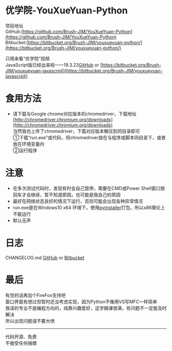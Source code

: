 # 优学院-YouXueYuan-Python
  
项目地址  
GitHub:[https://github.com/Brush-JIM/YouXueYuan-Python](https://github.com/Brush-JIM/YouXueYuan-Python)  
Bitbucket:[https://bitbucket.org/Brush-JIM/youxueyuan-python/](https://bitbucket.org/Brush-JIM/youxueyuan-python/)  
  
只用来看“优学院”视频  
JavaScript版已经出来啦——19.3.23[GitHub](https://github.com/Brush-JIM/YouXueYuan-JavaScript) or [https://bitbucket.org/Brush-JIM/youxueyuan-javascrpit](https://bitbucket.org/Brush-JIM/youxueyuan-javascrpit)  

# 食用方法  
* 请下载与Google chrome对应版本的chromedriver，下载地址 [http://chromedriver.chromium.org/downloads](http://chromedriver.chromium.org/downloads)  
  当然我也上传了chromedriver，下载对应版本解压到同目录即可  
①下载“run.exe”或代码，将chromedriver放在与程序或脚本同目录下，或者放在环境变量内  
②运行程序  

# 注意
* 在多次测试代码时，发现有时会自己暂停，需要在CMD或Power Shell窗口按回车才会继续，暂不知道原因，也可能是我自己的原因  
* 最好在网络状态良好的情况下运行，否则可能会出现各种异常情况  
* run.exe是在Windows10 x64 环境下，使用[pyinstaller](https://github.com/pyinstaller/pyinstaller)打包，所以x86理论上不能运行  
* 默认无声  
  
# 日志
CHANGELOG.md [GitHub](https://github.com/Brush-JIM/YouXueYuan/blob/master/CHANGELOG.md) or [Bitbucket](https://bitbucket.org/Brush-JIM/youxueyuan-python/src/master/)
  
# 最后  
有空的话再加个FireFox支持吧  
窗口界面有想过但暂时还没考虑实现，因为Python不像用VS写MFC一样简单  
我读的专业不是编程方向的，纯靠兴趣爱好，这学期课很满，有问题不一定能及时解决  
所以出现问题请不要大喷  
  
---
代码开源、免费  
不接受任何捐赠  
